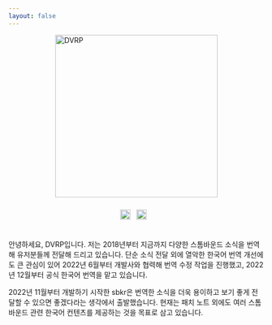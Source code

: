 ```yaml
---
layout: false
---
```


<div class="info">
    <img class="logo" alt="DVRP" src="/images/DVRP.png" />
    <div class="links">
        <a href="https://velog.io/@dvrp"><img alt="velog" src="/images/velog.webp" /></a>
        <a href="https://github.com/dvrp0/sbkr"><img alt="Github" src="/images/github.webp" /></a>
    </div>
</div>

안녕하세요, DVRP입니다. 저는 2018년부터 지금까지 다양한 스톰바운드 소식을 번역해 유저분들께 전달해 드리고 있습니다. 단순 소식 전달 외에 열악한 한국어 번역 개선에도 큰 관심이 있어 2022년 6월부터 개발사와 협력해 번역 수정 작업을 진행했고, 2022년 12월부터 공식 한국어 번역을 맡고 있습니다.

2022년 11월부터 개발하기 시작한 sbkr은 번역한 소식을 더욱 용이하고 보기 좋게 전달할 수 있으면 좋겠다라는 생각에서 출발했습니다. 현재는 패치 노트 외에도 여러 스톰바운드 관련 한국어 컨텐츠를 제공하는 것을 목표로 삼고 있습니다.



<style>
    .info {
        display: flex;
        flex-direction: column;
        align-items: center;
        justify-contents: center;
    }

    .logo {
        width: 20rem;
    }

    .links {
        display: flex;
        align-items: center;
        justify-contents: center;
        margin: 1.5rem 0;
    }

    .links img {
        width: 1.25rem;
        margin-right: 0.75rem;
    }
</style>